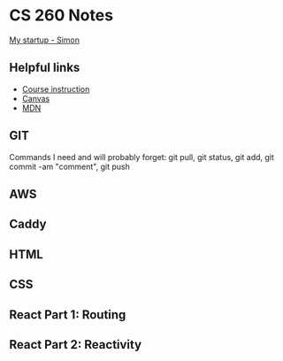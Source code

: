 # CS 260 Notes

[My startup - Simon](https://simon.cs260.click)

## Helpful links

- [Course instruction](https://github.com/webprogramming260)
- [Canvas](https://byu.instructure.com)
- [MDN](https://developer.mozilla.org)

## GIT
Commands I need and will probably forget: git pull, git status, git add, git commit -am "comment", git push

## AWS

## Caddy

## HTML

## CSS

## React Part 1: Routing

## React Part 2: Reactivity
